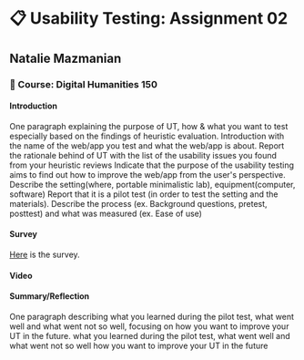 # :clipboard: Usability Testing: Assignment 02
## Natalie Mazmanian 
### :book: Course: Digital Humanities 150 

#### Introduction
One paragraph explaining the purpose of UT, how & what you want to test especially based on the findings of heuristic evaluation. 
Introduction with the name of the web/app you test and what the web/app is about. 
Report the rationale behind of UT with the list of the usability issues you found from your heuristic reviews
Indicate that the purpose of the usability testing aims to find out how to improve the web/app from the user's perspective.
Describe the setting(where, portable minimalistic lab), equipment(computer, software)
Report that it is a pilot test (in order to test the setting and the materials).
Describe the process (ex. Background questions, pretest, posttest) and what was measured (ex. Ease of use)


#### Survey
[Here](https://forms.gle/eFA5qHeDPxuhAbCi9) is the survey.


#### Video
#### Summary/Reflection
One paragraph describing what you learned during the pilot test, what went well and what went not so well, focusing on how you want to improve your UT in the future.
what you learned during the pilot test, 
what went well and what went not so well 
how you want to improve your UT in the future

